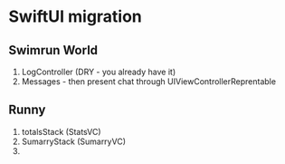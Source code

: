 # SwiftUI migration

## Swimrun World
1) LogController (DRY - you already have it)
2) Messages - then present chat through UIViewControllerReprentable

## Runny
1) totalsStack  (StatsVC)
2) SumarryStack (SumarryVC)
3) 

